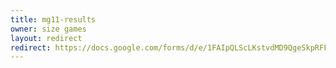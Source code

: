 ```yaml
---
title: mg11-results
owner: size games
layout: redirect
redirect: https://docs.google.com/forms/d/e/1FAIpQLScLKstvdMD9QgeSkpRFFHriJWEaVYkunqnr7XcD1XvVKTH3Dw/viewform
---
```

